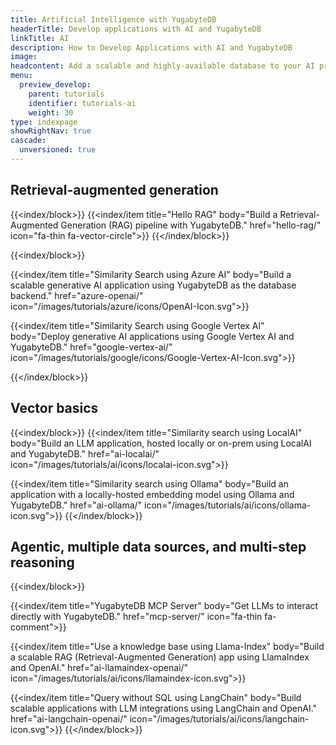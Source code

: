 ```yaml
---
title: Artificial Intelligence with YugabyteDB
headerTitle: Develop applications with AI and YugabyteDB
linkTitle: AI
description: How to Develop Applications with AI and YugabyteDB
image:
headcontent: Add a scalable and highly-available database to your AI projects
menu:
  preview_develop:
    parent: tutorials
    identifier: tutorials-ai
    weight: 30
type: indexpage
showRightNav: true
cascade:
  unversioned: true
---
```


## Retrieval-augmented generation

{{<index/block>}}
{{<index/item
    title="Hello RAG"
    body="Build a Retrieval-Augmented Generation (RAG) pipeline with YugabyteDB."
    href="hello-rag/"
    icon="fa-thin fa-vector-circle">}}
{{</index/block>}}

{{<index/block>}}

{{<index/item
    title="Similarity Search using Azure AI"
    body="Build a scalable generative AI application using YugabyteDB as the database backend."
    href="azure-openai/"
    icon="/images/tutorials/azure/icons/OpenAI-Icon.svg">}}

{{<index/item
    title="Similarity Search using Google Vertex AI"
    body="Deploy generative AI applications using Google Vertex AI and YugabyteDB."
    href="google-vertex-ai/"
    icon="/images/tutorials/google/icons/Google-Vertex-AI-Icon.svg">}}

{{</index/block>}}

## Vector basics

{{<index/block>}}
{{<index/item
    title="Similarity search using LocalAI"
    body="Build an LLM application, hosted locally or on-prem using LocalAI and YugabyteDB."
    href="ai-localai/"
    icon="/images/tutorials/ai/icons/localai-icon.svg">}}

{{<index/item
    title="Similarity search using Ollama"
    body="Build an application with a locally-hosted embedding model using Ollama and YugabyteDB."
    href="ai-ollama/"
    icon="/images/tutorials/ai/icons/ollama-icon.svg">}}
{{</index/block>}}

## Agentic, multiple data sources, and multi-step reasoning

{{<index/block>}}

{{<index/item
    title="YugabyteDB MCP Server"
    body="Get LLMs to interact directly with YugabyteDB."
    href="mcp-server/"
    icon="fa-thin fa-comment">}}

{{<index/item
    title="Use a knowledge base using Llama-Index"
    body="Build a scalable RAG (Retrieval-Augmented Generation) app using LlamaIndex and OpenAI."
    href="ai-llamaindex-openai/"
    icon="/images/tutorials/ai/icons/llamaindex-icon.svg">}}

{{<index/item
    title="Query without SQL using LangChain"
    body="Build scalable applications with LLM integrations using LangChain and OpenAI."
    href="ai-langchain-openai/"
    icon="/images/tutorials/ai/icons/langchain-icon.svg">}}
{{</index/block>}}
